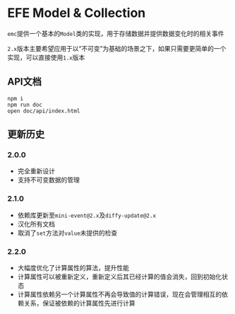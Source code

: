 # EFE Model & Collection

`emc`提供一个基本的`Model`类的实现，用于存储数据并提供数据变化时的相关事件

`2.x`版本主要希望应用于以“不可变”为基础的场景之下，如果只需要更简单的一个实现，可以直接使用`1.x`版本

## API文档

```shell
npm i
npm run doc
open doc/api/index.html
```

## 更新历史

### 2.0.0

- 完全重新设计
- 支持不可变数据的管理

### 2.1.0

- 依赖库更新至`mini-event@2.x`及`diffy-update@2.x`
- 汉化所有文档
- 取消了`set`方法对`value`未提供的检查

### 2.2.0

- 大幅度优化了计算属性的算法，提升性能
- 计算属性可以被重新定义，重新定义后其已经计算的值会消失，回到初始化状态
- 计算属性依赖另一个计算属性不再会导致值的计算错误，现在会管理相互的依赖关系，保证被依赖的计算属性先进行计算
